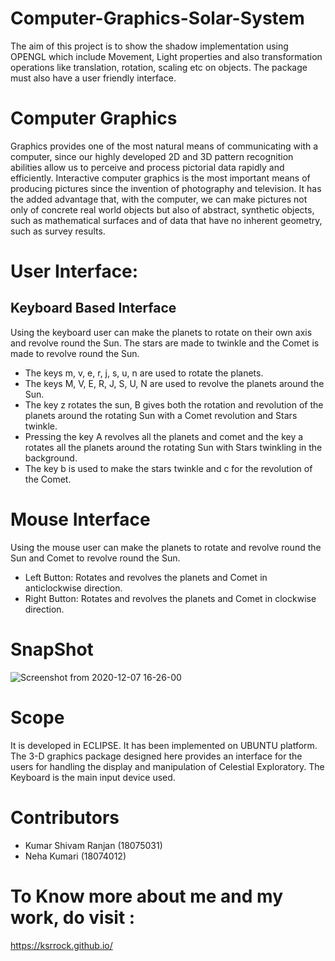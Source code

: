 # Computer-Graphics-Solar-System
The aim of this project is to show the shadow implementation using OPENGL which
include Movement, Light properties and also transformation operations like translation, rotation,
scaling etc on objects. The package must also have a user friendly interface.

# Computer Graphics
Graphics provides one of the most natural means of communicating with a computer,
since our highly developed 2D and 3D pattern recognition abilities allow us to perceive and
process pictorial data rapidly and efficiently. Interactive computer graphics is the most important
means of producing pictures since the invention of photography and television. It has the added
advantage that, with the computer, we can make pictures not only of concrete real world objects
but also of abstract, synthetic objects, such as mathematical surfaces and of data that have no
inherent geometry, such as survey results.

# User Interface:
## Keyboard Based Interface
Using the keyboard user can make the planets to rotate on their own axis and revolve
round the Sun. The stars are made to twinkle and the Comet is made to revolve round the Sun.
* The keys m, v, e, r, j, s, u, n are used to rotate the planets.
* The keys M, V, E, R, J, S, U, N are used to revolve the planets around the Sun.
* The key z rotates the sun, B gives both the rotation and revolution of the planets around the
rotating Sun with a Comet revolution and Stars twinkle.
* Pressing the key A revolves all the planets and comet and the key a rotates all the planets
around the rotating Sun with Stars twinkling in the background.
* The key b is used to make the stars twinkle and c for the revolution of the Comet.

# Mouse Interface
Using the mouse user can make the planets to rotate and revolve round the Sun and
Comet to revolve round the Sun.
* Left Button: Rotates and revolves the planets and Comet in anticlockwise direction.
* Right Button: Rotates and revolves the planets and Comet in clockwise direction.

# SnapShot
![Screenshot from 2020-12-07 16-26-00](https://user-images.githubusercontent.com/42781233/101347834-ac3cd700-38b0-11eb-8217-fcbf4cb03a07.png)
# Scope
It is developed in ECLIPSE. It has been implemented on UBUNTU platform. The
3-D graphics package designed here provides an interface for the users for handling the display
and manipulation of Celestial Exploratory. The Keyboard is the main input device used.

# Contributors
* Kumar Shivam Ranjan (18075031)
* Neha Kumari (18074012)

# To Know more about me and my work, do visit :
https://ksrrock.github.io/

